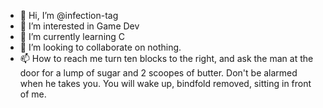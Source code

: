 - 👋 Hi, I’m @infection-tag
- 👀 I’m interested in Game Dev
- 🌱 I’m currently learning C
- 💞️ I’m looking to collaborate on nothing.
- 📫 How to reach me turn ten blocks to the right, and ask the man at the door for a lump of sugar and 2 scoopes of butter. Don't be alarmed when he takes you. You will wake up, bindfold removed, sitting in front of me.

<!---
infection-tag/infection-tag is a ✨ special ✨ repository because its `README.md` (this file) appears on your GitHub profile.
You can click the Preview link to take a look at your changes.
--->
